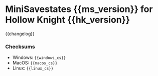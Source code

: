 # MiniSavestates {{ms_version}} for Hollow Knight {{hk_version}}

{{changelog}}

### Checksums
* Windows: `{{windows_cs}}`
* MacOS: `{{macos_cs}}`
* Linux: `{{linux_cs}}`